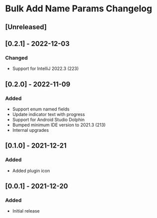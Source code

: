 # Bulk Add Name Params Changelog

## [Unreleased]

## [0.2.1] - 2022-12-03
### Changed
- Support for IntelliJ 2022.3 (223)

## [0.2.0] - 2022-11-09
### Added
- Support enum named fields
- Update indicator text with progress
- Support for Android Studio Dolphin
- Bumped minimum IDE version to 2021.3 (213)
- Internal upgrades

## [0.1.0] - 2021-12-21
### Added
- Added plugin icon

## [0.0.1] - 2021-12-20
### Added
- Initial release
